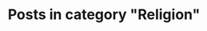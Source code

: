 ---
layout: categorypage
title: Posts in category "Religion"
tag: Religion
slug: religion
categories: [Religion]
robots: noindex
---
